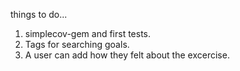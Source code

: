 things to do...

1. simplecov-gem and first tests.
2. Tags for searching goals.
3. A user can add how they felt about the excercise.
